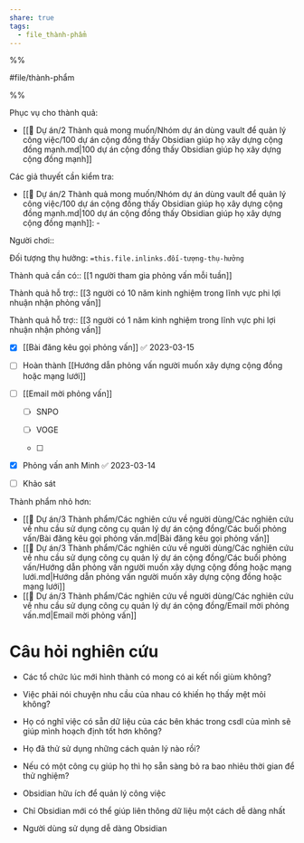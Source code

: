 ```yaml
---  
share: true  
tags:  
  - file_thành-phẩm  
---  
```

  
%%  
#file/thành-phẩm  
%%  
  
Phục vụ cho thành quả:  
- [[📐 Dự án/2 Thành quả mong muốn/Nhóm dự án dùng vault để quản lý công việc/100 dự án cộng đồng thấy Obsidian giúp họ xây dựng cộng đồng mạnh.md|100 dự án cộng đồng thấy Obsidian giúp họ xây dựng cộng đồng mạnh]]  
  
Các giả thuyết cần kiểm tra:  
- [[📐 Dự án/2 Thành quả mong muốn/Nhóm dự án dùng vault để quản lý công việc/100 dự án cộng đồng thấy Obsidian giúp họ xây dựng cộng đồng mạnh.md|100 dự án cộng đồng thấy Obsidian giúp họ xây dựng cộng đồng mạnh]]: \-  
  
Người chơi::   
Đối tượng thụ hưởng: `=this.file.inlinks.đối-tượng-thụ-hưởng`  
Thành quả cần có:: [[1 người tham gia phỏng vấn mỗi tuần]]  
Thành quả hỗ trợ:: [[3 người có 10 năm kinh nghiệm trong lĩnh vực phi lợi nhuận nhận phỏng vấn]]  
Thành quả hỗ trợ:: [[3 người có 1 năm kinh nghiệm trong lĩnh vực phi lợi nhuận nhận phỏng vấn]]  
  
- [x] [[Bài đăng kêu gọi phỏng vấn]] ✅ 2023-03-15  
- [ ] Hoàn thành [[Hướng dẫn phỏng vấn người muốn xây dựng cộng đồng hoặc mạng lưới]]  
- [ ] [[Email mời phỏng vấn]]  
	- [ ] SNPO  
	- [ ] VOGE  
	- [ ]   
- [x] Phỏng vấn anh Minh ✅ 2023-03-14  
- [ ] Khảo sát  
  
Thành phẩm nhỏ hơn:  
- [[📐 Dự án/3 Thành phẩm/Các nghiên cứu về người dùng/Các nghiên cứu về nhu cầu sử dụng công cụ quản lý dự án cộng đồng/Các buổi phỏng vấn/Bài đăng kêu gọi phỏng vấn.md|Bài đăng kêu gọi phỏng vấn]]  
- [[📐 Dự án/3 Thành phẩm/Các nghiên cứu về người dùng/Các nghiên cứu về nhu cầu sử dụng công cụ quản lý dự án cộng đồng/Các buổi phỏng vấn/Hướng dẫn phỏng vấn người muốn xây dựng cộng đồng hoặc mạng lưới.md|Hướng dẫn phỏng vấn người muốn xây dựng cộng đồng hoặc mạng lưới]]  
- [[📐 Dự án/3 Thành phẩm/Các nghiên cứu về người dùng/Các nghiên cứu về nhu cầu sử dụng công cụ quản lý dự án cộng đồng/Email mời phỏng vấn.md|Email mời phỏng vấn]]  
  
  
  
# Câu hỏi nghiên cứu  
- Các tổ chức lúc mới hình thành có mong có ai kết nối giùm không?  
- Việc phải nói chuyện nhu cầu của nhau có khiến họ thấy mệt mỏi không?  
- Họ có nghĩ việc có sẵn dữ liệu của các bên khác trong csdl của mình sẽ giúp mình hoạch định tốt hơn không?  
  
- Họ đã thử sử dụng những cách quản lý nào rồi?  
- Nếu có một công cụ giúp họ thì họ sẵn sàng bỏ ra bao nhiêu thời gian để thử nghiệm?  
  
  
- Obsidian hữu ích để quản lý công việc  
- Chỉ Obsidian mới có thể giúp liên thông dữ liệu một cách dễ dàng nhất  
  
- Người dùng sử dụng dễ dàng Obsidian  
